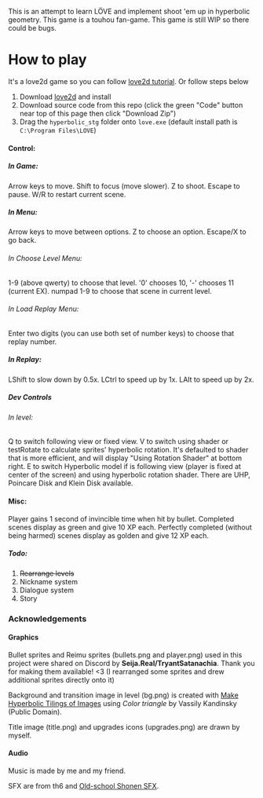 This is an attempt to learn LÖVE and implement shoot 'em up in hyperbolic geometry.
This game is a touhou fan-game.
This game is still WIP so there could be bugs.

# How to play

It's a love2d game so you can follow [love2d tutorial](https://love2d.org/wiki/Getting_Started). Or follow steps below
1. Download [love2d](https://love2d.org/) and install
2. Download source code from this repo (click the green "Code" button near top of this page then click "Download Zip")
3. Drag the `hyperbolic_stg` folder onto `love.exe` (default install path is `C:\Program Files\LOVE`)

#### Control:
##### In Game:
Arrow keys to move.
Shift to focus (move slower).
Z to shoot.
Escape to pause.
W/R to restart current scene.
##### In Menu:
Arrow keys to move between options.
Z to choose an option.
Escape/X to go back.
###### In Choose Level Menu:
1-9 (above qwerty) to choose that level. '0' chooses 10, '-' chooses 11 (current EX).
numpad 1-9 to choose that scene in current level.
###### In Load Replay Menu:
Enter two digits (you can use both set of number keys) to choose that replay number.
##### In Replay:
LShift to slow down by 0.5x.
LCtrl to speed up by 1x.
LAlt to speed up by 2x.

##### Dev Controls
###### In level:
Q to switch following view or fixed view. 
V to switch using shader or testRotate to calculate sprites' hyperbolic rotation. It's defaulted to shader that is more efficient, and will display "Using Rotation Shader" at bottom right.
E to switch Hyperbolic model if is following view (player is fixed at center of the screen) and using hyperbolic rotation shader. There are UHP, Poincare Disk and Klein Disk available.

#### Misc:
Player gains 1 second of invincible time when hit by bullet.
Completed scenes display as green and give 10 XP each.
Perfectly completed (without being harmed) scenes display as golden and give 12 XP each.

##### Todo:
1. ~~Rearrange levels~~
2. Nickname system
3. Dialogue system
4. Story


### Acknowledgements

#### Graphics

Bullet sprites and Reimu sprites (bullets.png and player.png) used in this project were shared on Discord by **Seija.Real/TryantSatanachia**. Thank you for making them available! <3
(I rearranged some sprites and drew additional sprites directly onto it)

Background and transition image in level (bg.png) is created with [Make Hyperbolic Tilings of Images](https://www.malinc.se/m/ImageTiling.php) using *Color triangle* by Vassily Kandinsky (Public Domain).

Title image (title.png) and upgrades icons (upgrades.png) are drawn by myself.

#### Audio

Music is made by me and my friend.

SFX are from th6 and [Old-school Shonen SFX](https://heltonyan.itch.io/retroanimesfx).
